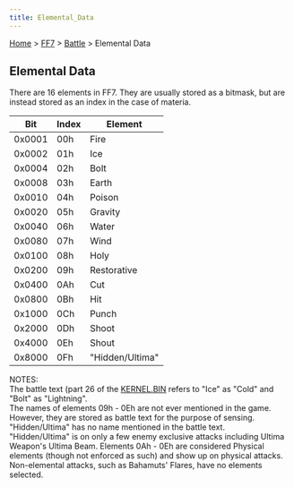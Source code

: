 ```yaml
---
title: Elemental_Data
---
```


[Home](../../index.md) > [FF7](../../FF7.md) > [Battle](../Battle.md) > Elemental Data

## Elemental Data

There are 16 elements in FF7. They are usually stored as a bitmask, but are instead stored as an index in the case of materia.

|  Bit   | Index | Element         |
|:------:|-------|-----------------|
| 0x0001 | 00h   | Fire            |
| 0x0002 | 01h   | Ice             |
| 0x0004 | 02h   | Bolt            |
| 0x0008 | 03h   | Earth           |
| 0x0010 | 04h   | Poison          |
| 0x0020 | 05h   | Gravity         |
| 0x0040 | 06h   | Water           |
| 0x0080 | 07h   | Wind            |
| 0x0100 | 08h   | Holy            |
| 0x0200 | 09h   | Restorative     |
| 0x0400 | 0Ah   | Cut             |
| 0x0800 | 0Bh   | Hit             |
| 0x1000 | 0Ch   | Punch           |
| 0x2000 | 0Dh   | Shoot           |
| 0x4000 | 0Eh   | Shout           |
| 0x8000 | 0Fh   | "Hidden/Ultima" |

  
NOTES:  
The battle text (part 26 of the [KERNEL.BIN](../Kernel/Kernel.bin.md) refers to "Ice" as "Cold" and "Bolt" as "Lightning".  
The names of elements 09h - 0Eh are not ever mentioned in the game. However, they are stored as battle text for the purpose of sensing.  
"Hidden/Ultima" has no name mentioned in the battle text.  
"Hidden/Ultima" is on only a few enemy exclusive attacks including Ultima Weapon's Ultima Beam. Elements 0Ah - 0Eh are considered Physical elements (though not enforced as such) and show up on physical attacks. Non-elemental attacks, such as Bahamuts' Flares, have no elements selected.
